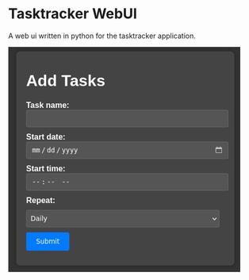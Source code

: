 # Tasktracker WebUI
A web ui written in python for the tasktracker application.

![alt UI view](https://github.com/salmmike/tasktracker-webui/blob/master/tasktracker-webui.png)
